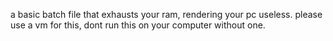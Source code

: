 a basic batch file that exhausts your ram, rendering your pc useless. please use a vm for this, dont run this on your computer without one.
